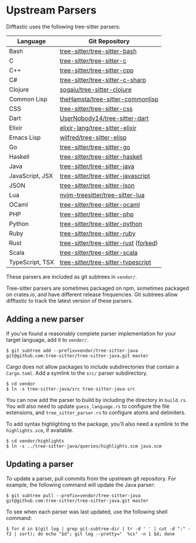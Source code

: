 # Upstream Parsers

Difftastic uses the following tree-sitter parsers:

| Language        | Git Repository                                                                                                                          |
|-----------------|-----------------------------------------------------------------------------------------------------------------------------------------|
| Bash            | [tree-sitter/tree-sitter-bash](https://github.com/tree-sitter/tree-sitter-bash)                                                         |
| C               | [tree-sitter/tree-sitter-c](https://github.com/tree-sitter/tree-sitter-c)                                                               |
| C++             | [tree-sitter/tree-sitter-cpp](https://github.com/tree-sitter/tree-sitter-cpp)                                                           |
| C#              | [tree-sitter/tree-sitter-c-sharp](https://github.com/tree-sitter/tree-sitter-c-sharp)                                                   |
| Clojure         | [sogaiu/tree-sitter-clojure](https://github.com/sogaiu/tree-sitter-clojure)                                                             |
| Common Lisp     | [theHamsta/tree-sitter-commonlisp](https://github.com/theHamsta/tree-sitter-commonlisp)                                                 |
| CSS             | [tree-sitter/tree-sitter-css](https://github.com/tree-sitter/tree-sitter-css)                                                           |
| Dart            | [UserNobody14/tree-sitter-dart](https://github.com/UserNobody14/tree-sitter-dart)                                                       |
| Elixir          | [elixir-lang/tree-sitter-elixir](https://github.com/elixir-lang/tree-sitter-elixir)                                                     |
| Emacs Lisp      | [wilfred/tree-sitter-elisp](https://github.com/Wilfred/tree-sitter-elisp)                                                               |
| Go              | [tree-sitter/tree-sitter-go](https://github.com/tree-sitter/tree-sitter-go)                                                             |
| Haskell         | [tree-sitter/tree-sitter-haskell](https://github.com/tree-sitter/tree-sitter-haskell)                                                   |
| Java            | [tree-sitter/tree-sitter-java](https://github.com/tree-sitter/tree-sitter-java)                                                         |
| JavaScript, JSX | [tree-sitter/tree-sitter-javascript](https://github.com/tree-sitter/tree-sitter-javascript)                                             |
| JSON            | [tree-sitter/tree-sitter-json](https://github.com/tree-sitter/tree-sitter-json)                                                         |
| Lua             | [nvim-treesitter/tree-sitter-lua](https://github.com/nvim-treesitter/tree-sitter-lua)                                                   |
| OCaml           | [tree-sitter/tree-sitter-ocaml](https://github.com/tree-sitter/tree-sitter-ocaml)                                                       |
| PHP             | [tree-sitter/tree-sitter-php](https://github.com/tree-sitter/tree-sitter-php)                                                           |
| Python          | [tree-sitter/tree-sitter-python](https://github.com/tree-sitter/tree-sitter-python)                                                     |
| Ruby            | [tree-sitter/tree-sitter-ruby](https://github.com/tree-sitter/tree-sitter-ruby)                                                         |
| Rust            | [tree-sitter/tree-sitter-rust](https://github.com/tree-sitter/tree-sitter-rust) ([forked](https://github.com/Wilfred/tree-sitter-rust)) |
| Scala           | [tree-sitter/tree-sitter-scala](https://github.com/tree-sitter/tree-sitter-scala)                                                       |
| TypeScript, TSX | [tree-sitter/tree-sitter-typescript](https://github.com/tree-sitter/tree-sitter-typescript)                                             |


These parsers are included as git subtrees in `vendor/`.

Tree-sitter parsers are sometimes packaged on npm, sometimes packaged
on crates.io, and have different release frequencies. Git subtrees
allow difftastic to track the latest version of these parsers.

## Adding a new parser

If you've found a reasonably complete parser implementation for your
target language, add it to `vendor/`.

```
$ git subtree add --prefix=vendor/tree-sitter-java git@github.com:tree-sitter/tree-sitter-java.git master
```

Cargo does not allow packages to include subdirectories that contain a
`Cargo.toml`. Add a symlink to the `src/` parser subdirectory.

```
$ cd vendor
$ ln -s tree-sitter-java/src tree-sitter-java-src
```

You can now add the parser to build by including the directory in
`build.rs`. You will also need to update `guess_language.rs` to
configure the file extensions, and `tree_sitter_parser.rs` to
configure atoms and delimiters.

To add syntax highlighting to the package, you'll also need a symlink
to the `highlights.scm`, if available.

```
$ cd vendor/highlights
$ ln -s ../tree-sitter-java/queries/highlights.scm java.scm
```

## Updating a parser

To update a parser, pull commits from the upstream git repository. For
example, the following command will update the Java parser:

```
$ git subtree pull --prefix=vendor/tree-sitter-java git@github.com:tree-sitter/tree-sitter-java.git master
```

To see when each parser was last updated, use the following shell
command:

```
$ for d in $(git log | grep git-subtree-dir | tr -d ' ' | cut -d ":" -f2 | sort); do echo "$d"; git log --pretty="  %cs" -n 1 $d; done
```
